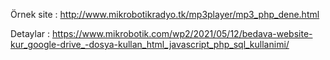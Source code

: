 Örnek site : http://www.mikrobotikradyo.tk/mp3player/mp3_php_dene.html

Detaylar : https://www.mikrobotik.com/wp2/2021/05/12/bedava-website-kur_google-drive_-dosya-kullan_html_javascript_php_sql_kullanimi/


